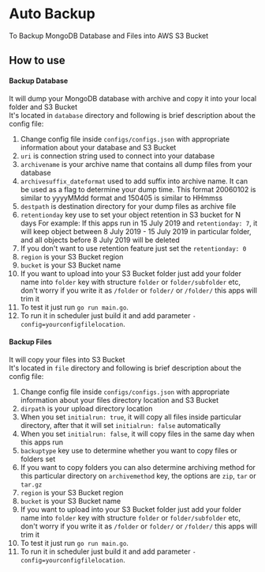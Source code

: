 # Auto Backup
To Backup MongoDB Database and Files into AWS S3 Bucket

How to use
---
#### Backup Database
It will dump your MongoDB database with archive and copy it into your local folder and S3 Bucket  
It's located in `database` directory and following is brief description about the config file:
1. Change config file inside `configs/configs.json` with appropriate information about your database and S3 Bucket
2.	`uri` is connection string used to connect into your database
3.	`archivename` is your archive name that contains all dump files from your database
4.	`archivesuffix_dateformat` used to add suffix into archive name. It can be used as a flag to determine your dump time. This format 20060102 is similar to yyyyMMdd format and 150405 is similar to HHmmss
5.	`destpath` is destination directory for your dump files as archive file
6.	`retentionday` key use to set your object retention in S3 bucket for N days
For example: 
If this apps run in 15 July 2019 and `retentionday: 7`, it will keep object between 8 July 2019 - 15 July 2019 in particular folder, and all objects before 8 July 2019 will be deleted
7.	If you don't want to use retention feature just set the `retentionday: 0`
8.	`region` is your S3 Bucket region
9.	`bucket` is your S3 Bucket name
10.	If you want to upload into your S3 Bucket folder just add your folder name into `folder` key with structure `folder` or `folder/subfolder` etc, don't worry if you write it as `/folder` or `folder/` or `/folder/` this apps will trim it
11. To test it just run `go run main.go`.
12.	To run it in scheduler just build it and add parameter `-config=yourconfigfilelocation`.

#### Backup Files
It will copy your files into S3 Bucket  
It's located in `file` directory and following is brief description about the config file:
1. Change config file inside `configs/configs.json` with appropriate information about your files directory location and S3 Bucket
2. `dirpath` is your upload directory location
3.	When you set `initialrun: true`, it will copy all files inside particular directory, after that it will set `initialrun: false` automatically
4.	When you set `initialrun: false`, it will copy files in the same day when this apps run
5.	`backuptype`  key use to determine whether you want to copy files or folders set
6.	If you want to copy folders you can also determine archiving method for this particular directory on `archivemethod`  key, the options are `zip`, `tar`  or `tar.gz`  
7.	`region` is your S3 Bucket region
8.	`bucket` is your S3 Bucket name
9.	If you want to upload into your S3 Bucket folder just add your folder name into `folder` key with structure `folder` or `folder/subfolder` etc, don't worry if you write it as `/folder` or `folder/` or `/folder/` this apps will trim it
10. To test it just run `go run main.go`.
11.	To run it in scheduler just build it and add parameter `-config=yourconfigfilelocation`.


